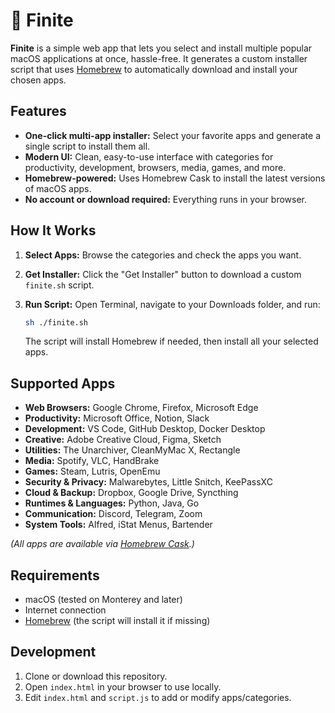 # 🍎 Finite

**Finite** is a simple web app that lets you select and install multiple popular macOS applications at once, hassle-free. It generates a custom installer script that uses [Homebrew](https://brew.sh/) to automatically download and install your chosen apps.

## Features

- **One-click multi-app installer:** Select your favorite apps and generate a single script to install them all.
- **Modern UI:** Clean, easy-to-use interface with categories for productivity, development, browsers, media, games, and more.
- **Homebrew-powered:** Uses Homebrew Cask to install the latest versions of macOS apps.
- **No account or download required:** Everything runs in your browser.

## How It Works

1. **Select Apps:** Browse the categories and check the apps you want.
2. **Get Installer:** Click the "Get Installer" button to download a custom `finite.sh` script.
3. **Run Script:** Open Terminal, navigate to your Downloads folder, and run:

    ```sh
    sh ./finite.sh
    ```

   The script will install Homebrew if needed, then install all your selected apps.

## Supported Apps

- **Web Browsers:** Google Chrome, Firefox, Microsoft Edge
- **Productivity:** Microsoft Office, Notion, Slack
- **Development:** VS Code, GitHub Desktop, Docker Desktop
- **Creative:** Adobe Creative Cloud, Figma, Sketch
- **Utilities:** The Unarchiver, CleanMyMac X, Rectangle
- **Media:** Spotify, VLC, HandBrake
- **Games:** Steam, Lutris, OpenEmu
- **Security & Privacy:** Malwarebytes, Little Snitch, KeePassXC
- **Cloud & Backup:** Dropbox, Google Drive, Syncthing
- **Runtimes & Languages:** Python, Java, Go
- **Communication:** Discord, Telegram, Zoom
- **System Tools:** Alfred, iStat Menus, Bartender

*(All apps are available via [Homebrew Cask](https://formulae.brew.sh/cask/).)*

## Requirements

- macOS (tested on Monterey and later)
- Internet connection
- [Homebrew](https://brew.sh/) (the script will install it if missing)

## Development

1. Clone or download this repository.
2. Open `index.html` in your browser to use locally.
3. Edit `index.html` and `script.js` to add or modify apps/categories.

